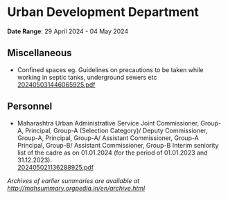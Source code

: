 # Urban Development Department

**Date Range**: 29 April 2024 - 04 May 2024


## Miscellaneous
- Confined spaces eg. Guidelines on precautions to be taken while working in septic tanks, underground sewers etc\
  [202405031446065925.pdf](https://gr.maharashtra.gov.in/Site/Upload/Government%20Resolutions/English/202405031446065925.pdf)

## Personnel
- Maharashtra Urban Administrative Service Joint Commissioner, Group-A, Principal, Group-A (Selection Category)/ Deputy Commissioner, Group-A, Principal, Group-A/ Assistant Commissioner, Group-A Principal, Group-B/ Assistant Commissioner, Group-B Interim seniority list of the cadre as on 01.01.2024 (for the period of 01.01.2023 and 31.12.2023).\
  [202405021136288925.pdf](https://gr.maharashtra.gov.in/Site/Upload/Government%20Resolutions/English/202405021136288925.pdf)


*Archives of earlier summaries are available at http://mahsummary.orgpedia.in/en/archive.html*